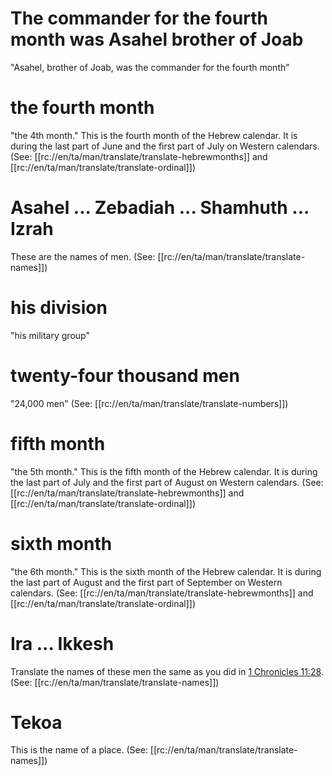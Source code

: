 # The commander for the fourth month was Asahel brother of Joab

"Asahel, brother of Joab, was the commander for the fourth month"

# the fourth month

"the 4th month." This is the fourth month of the Hebrew calendar. It is during the last part of June and the first part of July on Western calendars. (See: [[rc://en/ta/man/translate/translate-hebrewmonths]] and [[rc://en/ta/man/translate/translate-ordinal]])

# Asahel ... Zebadiah ... Shamhuth ... Izrah

These are the names of men. (See: [[rc://en/ta/man/translate/translate-names]])

# his division

"his military group"

# twenty-four thousand men

"24,000 men" (See: [[rc://en/ta/man/translate/translate-numbers]])

# fifth month

"the 5th month." This is the fifth month of the Hebrew calendar. It is during the last part of July and the first part of August on Western calendars. (See: [[rc://en/ta/man/translate/translate-hebrewmonths]] and [[rc://en/ta/man/translate/translate-ordinal]])

# sixth month

"the 6th month." This is the sixth month of the Hebrew calendar. It is during the last part of August and the first part of September on Western calendars. (See: [[rc://en/ta/man/translate/translate-hebrewmonths]] and [[rc://en/ta/man/translate/translate-ordinal]])

# Ira ... Ikkesh

Translate the names of these men the same as you did in [1 Chronicles 11:28](../11/26.md). (See: [[rc://en/ta/man/translate/translate-names]])

# Tekoa

This is the name of a place. (See: [[rc://en/ta/man/translate/translate-names]])